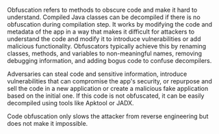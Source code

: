 Obfuscation refers to methods to obscure code and make it hard to understand. Compiled Java classes can be decompiled if there is no obfuscation during compilation step. It works by modifying the code and metadata of the app in a way that makes it difficult for attackers to understand the code and modify it to introduce vulnerabilities or add malicious functionality. Obfuscators typically achieve this by renaming classes, methods, and variables to non-meaningful names, removing debugging information, and adding bogus code to confuse decompilers.

Adversaries can steal code and sensitive information, introduce vulnerabilities that can compromise the app's security, or repurpose and sell the code in a new application or create a malicious fake application based on the initial one.
If this code is not obfuscated, it can be easily decompiled using tools like Apktool or JADX.

Code obfuscation only slows the attacker from reverse engineering but does not make it impossible.